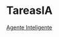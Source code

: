 # TareasIA

<a href="https://github.com/jelp2020/TareasIA/blob/main/AgenteInteligente/01_reflex_agent.html" rel="nofollow">Agente Inteligente</a>
